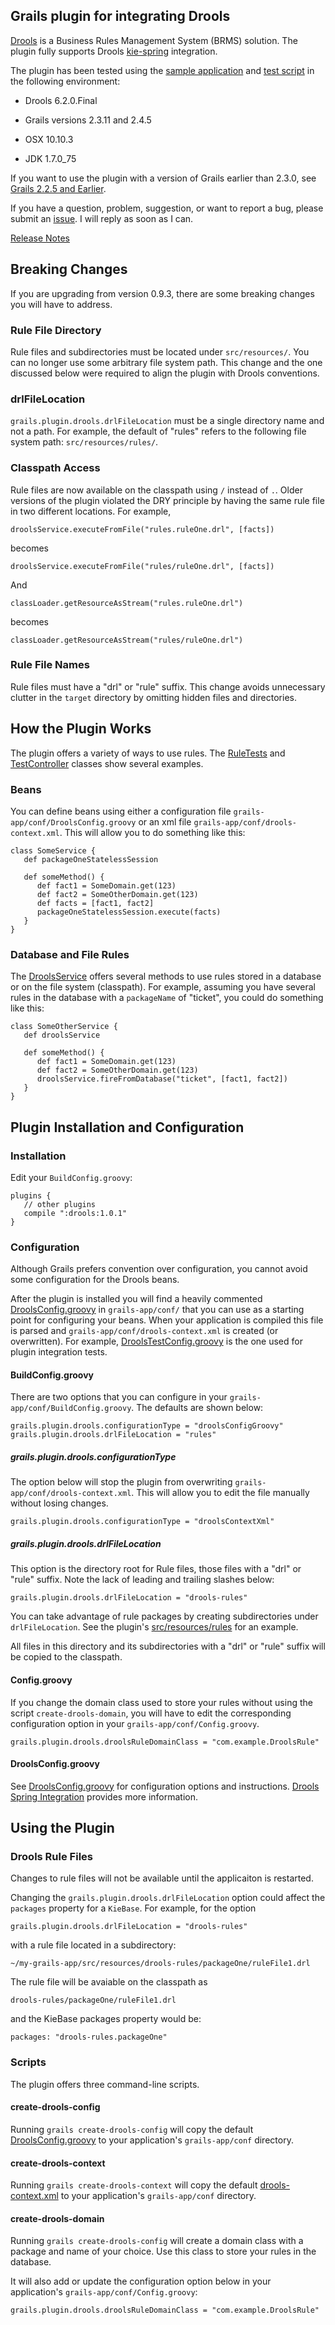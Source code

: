 ## Grails plugin for integrating Drools

[Drools](https://www.drools.org) is a Business Rules Management System (BRMS) solution. The plugin fully supports Drools [kie-spring](https://docs.jboss.org/drools/release/6.2.0.Final/drools-docs/html/ch11.html) integration.

The plugin has been tested  using the [sample application](https://github.com/kensiprell/grails-drools-sample) and [test script](https://github.com/kensiprell/grails-plugin-test-script/blob/master/drools.sh) in the following environment:

* Drools 6.2.0.Final

* Grails versions 2.3.11 and 2.4.5

* OSX 10.10.3

* JDK 1.7.0_75

If you want to use the plugin with a version of Grails earlier than 2.3.0, see [Grails 2.2.5 and Earlier](https://github.com/kensiprell/grails-drools/wiki/Grails-2.2.5-and-Earlier).

If you have a question, problem, suggestion, or want to report a bug, please submit an [issue](https://github.com/kensiprell/grails-drools/issues). I will reply as soon as I can.

[Release Notes](https://github.com/kensiprell/grails-drools/wiki/Release-Notes)

## Breaking Changes
If you are upgrading from version 0.9.3, there are some breaking changes you will have to address. 
### Rule File Directory
Rule files and subdirectories must be located under `src/resources/`. You can no longer use some arbitrary file system path. This change and the one discussed below were required to align the plugin with Drools conventions.

### drlFileLocation 
`grails.plugin.drools.drlFileLocation` must be a single directory name and not a path. For example, the default of "rules" refers to the following file system path: `src/resources/rules/`.

### Classpath Access
Rule files are now available on the classpath using `/` instead of `.`. Older versions of the plugin violated the DRY principle by having the same rule file in two different locations. For example,

    droolsService.executeFromFile("rules.ruleOne.drl", [facts])

becomes

    droolsService.executeFromFile("rules/ruleOne.drl", [facts])

And

    classLoader.getResourceAsStream("rules.ruleOne.drl")

becomes

    classLoader.getResourceAsStream("rules/ruleOne.drl")


### Rule File Names
Rule files must have a "drl" or "rule" suffix. This change avoids unnecessary clutter in the `target` directory by omitting hidden files and directories.

## How the Plugin Works
The plugin offers a variety of ways to use rules. The [RuleTests](https://github.com/kensiprell/grails-drools/blob/master/test/integration/grails/plugin/drools/RulesTests.groovy) and [TestController](https://github.com/kensiprell/grails-drools-sample/blob/master/grails-app/controllers/grails/plugin/drools_sample/TestController.groovy) classes show several examples.

### Beans
You can define beans using either a configuration file `grails-app/conf/DroolsConfig.groovy` or an xml file `grails-app/conf/drools-context.xml`. This will allow you to do something like this:

    class SomeService {
       def packageOneStatelessSession

       def someMethod() {
          def fact1 = SomeDomain.get(123)
          def fact2 = SomeOtherDomain.get(123)
          def facts = [fact1, fact2]
          packageOneStatelessSession.execute(facts)
       }
    }

### Database and File Rules
The [DroolsService](https://github.com/kensiprell/grails-drools/blob/master/grails-app/services/grails/plugin/drools/DroolsService.groovy) offers several methods to use rules stored in a database or on the file system (classpath). For example, assuming you have several rules in the database with a `packageName` of "ticket", you could do something like this:

    class SomeOtherService {
       def droolsService

       def someMethod() {
          def fact1 = SomeDomain.get(123)
          def fact2 = SomeOtherDomain.get(123)
          droolsService.fireFromDatabase("ticket", [fact1, fact2])
       }
    }

## Plugin Installation and Configuration

### Installation
Edit your `BuildConfig.groovy`:

    plugins {
       // other plugins
       compile ":drools:1.0.1"
    }

### Configuration
Although Grails prefers convention over configuration, you cannot avoid some configuration for the Drools beans.

After the plugin is installed you will find a heavily commented [DroolsConfig.groovy](https://github.com/kensiprell/grails-drools/blob/master/src/templates/conf/DroolsConfig.groovy) in `grails-app/conf/` that you can use as a starting point for configuring your beans. When your application is compiled this file is parsed and `grails-app/conf/drools-context.xml` is created (or overwritten). For example, [DroolsTestConfig.groovy](https://github.com/kensiprell/grails-drools/blob/master/grails-app/conf/DroolsTestConfig.groovy) is the one used for plugin integration tests.

#### BuildConfig.groovy

There are two options that you can configure in your `grails-app/conf/BuildConfig.groovy`. The defaults are shown below:

    grails.plugin.drools.configurationType = "droolsConfigGroovy"
    grails.plugin.drools.drlFileLocation = "rules"

##### grails.plugin.drools.configurationType
The option below will stop the plugin from overwriting `grails-app/conf/drools-context.xml`. This will allow you to edit the file manually without losing changes.

    grails.plugin.drools.configurationType = "droolsContextXml"

##### grails.plugin.drools.drlFileLocation
This option is the directory root for Rule files, those files with a "drl" or "rule" suffix. Note the lack of leading and trailing slashes below:

    grails.plugin.drools.drlFileLocation = "drools-rules"

You can take advantage of rule packages by creating subdirectories under `drlFileLocation`. See the plugin's [src/resources/rules](https://github.com/kensiprell/grails-drools/tree/master/src/resources/rules) for an example.

All files in this directory and its subdirectories with a "drl" or "rule" suffix will be copied to the classpath.

#### Config.groovy
If you change the domain class used to store your rules without using the script `create-drools-domain`, you will have to edit the corresponding configuration option in your `grails-app/conf/Config.groovy`.

    grails.plugin.drools.droolsRuleDomainClass = "com.example.DroolsRule"

#### DroolsConfig.groovy
See [DroolsConfig.groovy](https://github.com/kensiprell/grails-drools/blob/master/src/templates/conf/DroolsConfig.groovy) for configuration options and instructions. [Drools Spring Integration](https://docs.jboss.org/drools/release/6.2.0.Final/drools-docs/html/ch11.html) provides more information.

## Using the Plugin

### Drools Rule Files

Changes to rule files will not be available until the applicaiton is restarted.

Changing the `grails.plugin.drools.drlFileLocation` option could affect the `packages` property for a `KieBase`. For example, for the option

    grails.plugin.drools.drlFileLocation = "drools-rules"

with a rule file located in a subdirectory:

    ~/my-grails-app/src/resources/drools-rules/packageOne/ruleFile1.drl

The rule file will be avaiable on the classpath as

    drools-rules/packageOne/ruleFile1.drl

and the KieBase packages property would be:

    packages: "drools-rules.packageOne"

### Scripts
The plugin offers three command-line scripts.

#### create-drools-config
Running `grails create-drools-config` will copy the default [DroolsConfig.groovy](https://github.com/kensiprell/grails-drools/blob/master/src/templates/conf/DroolsConfig.groovy) to your application's `grails-app/conf` directory.

#### create-drools-context
Running `grails create-drools-context` will copy the default [drools-context.xml](https://github.com/kensiprell/grails-drools/blob/master/src/templates/conf/drools-context.xml)  to your application's `grails-app/conf` directory.

#### create-drools-domain
Running `grails create-drools-config` will create a domain class with a package and name of your choice. Use this class to store your rules in the database.

It will also add or update the configuration option below in your application's `grails-app/conf/Config.groovy`:

    grails.plugin.drools.droolsRuleDomainClass = "com.example.DroolsRule"
